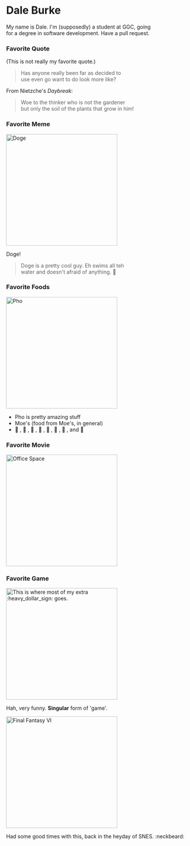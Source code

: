 # Dale Burke
My name is Dale. I'm (supposedly) a student at GGC, going <br>for a degree in software development. Have a pull request.

### Favorite Quote
(This is not really my favorite quote.)
> Has anyone really been far as decided to <br>use even go want to do look more like?

From Nietzche's *Daybreak*:
> Woe to the thinker who is not the gardener <br>but only the soil of the plants that grow in him!


### Favorite Meme
<img src="https://camo.githubusercontent.com/a253d0505b91c46407b571505ddc32e2dd1eb935/687474703a2f2f692e696d6775722e636f6d2f3358715647466e2e676966" width="300" alt="Doge"></img>

Doge!
> Doge is a pretty cool guy. Eh swims all teh <br>water and doesn't afraid of anything. :dog:

### Favorite Foods
<img src="https://camo.githubusercontent.com/5c2eac9736e831ddc3e1c20d2de0579c2be31556/687474703a2f2f70686f746172657374617572616e742e636f6d2f696d616765732f626f6b686f2e6a7067" width="300" alt="Pho"></img>
- Pho is pretty amazing stuff
- Moe's (food from Moe's, in general)
- :cookie: , :hamburger: , :bento: , :ramen: , :spaghetti: , :sushi: , :corn: , and :tea:

### Favorite Movie
<img src="https://camo.githubusercontent.com/9655ff882af03cbead3ccd7f3c91fbdce378d2d1/687474703a2f2f646576696c7363616e796f6e2e636f6d2f77702d636f6e74656e742f75706c6f6164732f323031342f30372f4f66666963652d53706163652e6a7067" width="300" alt="Office Space"></img>
### Favorite Game
<img src="https://cloud.githubusercontent.com/assets/15232449/12721164/5132bedc-c8cc-11e5-8258-0c16775c90eb.png" width="300" alt="This is where most of my extra :heavy_dollar_sign: goes."></img>

Hah, very funny. **Singular** form of 'game'.

<img src="https://cloud.githubusercontent.com/assets/15232449/12720958/51aee788-c8cb-11e5-9498-5896f42ea50a.png" width="300" alt="Final Fantasy VI"></img>

Had some good times with this, back in the heyday of SNES. :neckbeard:

